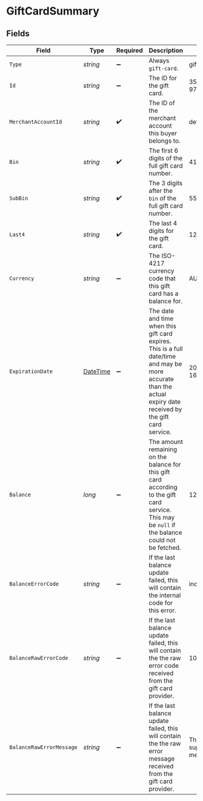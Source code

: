 # GiftCardSummary


## Fields

| Field                                                                                                                                                            | Type                                                                                                                                                             | Required                                                                                                                                                         | Description                                                                                                                                                      | Example                                                                                                                                                          |
| ---------------------------------------------------------------------------------------------------------------------------------------------------------------- | ---------------------------------------------------------------------------------------------------------------------------------------------------------------- | ---------------------------------------------------------------------------------------------------------------------------------------------------------------- | ---------------------------------------------------------------------------------------------------------------------------------------------------------------- | ---------------------------------------------------------------------------------------------------------------------------------------------------------------- |
| `Type`                                                                                                                                                           | *string*                                                                                                                                                         | :heavy_minus_sign:                                                                                                                                               | Always `gift-card`.                                                                                                                                              | gift-card                                                                                                                                                        |
| `Id`                                                                                                                                                             | *string*                                                                                                                                                         | :heavy_minus_sign:                                                                                                                                               | The ID for the gift card.                                                                                                                                        | 356d56e5-fe16-42ae-97ee-8d55d846ae2e                                                                                                                             |
| `MerchantAccountId`                                                                                                                                              | *string*                                                                                                                                                         | :heavy_check_mark:                                                                                                                                               | The ID of the merchant account this buyer belongs to.                                                                                                            | default                                                                                                                                                          |
| `Bin`                                                                                                                                                            | *string*                                                                                                                                                         | :heavy_check_mark:                                                                                                                                               | The first 6 digits of the full gift card number.                                                                                                                 | 412345                                                                                                                                                           |
| `SubBin`                                                                                                                                                         | *string*                                                                                                                                                         | :heavy_check_mark:                                                                                                                                               | The 3 digits after the `bin` of the full gift card number.                                                                                                       | 554                                                                                                                                                              |
| `Last4`                                                                                                                                                          | *string*                                                                                                                                                         | :heavy_check_mark:                                                                                                                                               | The last 4 digits for the gift card.                                                                                                                             | 1234                                                                                                                                                             |
| `Currency`                                                                                                                                                       | *string*                                                                                                                                                         | :heavy_minus_sign:                                                                                                                                               | The ISO-4217 currency code that this gift card has a balance for.                                                                                                | AUD                                                                                                                                                              |
| `ExpirationDate`                                                                                                                                                 | [DateTime](https://learn.microsoft.com/en-us/dotnet/api/system.datetime?view=net-5.0)                                                                            | :heavy_minus_sign:                                                                                                                                               |  The date and time when this gift card expires. This is a full date/time and may be more accurate than the actual expiry date received by the gift card service. | 2013-07-16T19:23:00.000+00:00                                                                                                                                    |
| `Balance`                                                                                                                                                        | *long*                                                                                                                                                           | :heavy_minus_sign:                                                                                                                                               | The amount remaining on the balance for this gift card according to the gift card service. This may be `null` if the balance could not be fetched.               | 1299                                                                                                                                                             |
| `BalanceErrorCode`                                                                                                                                               | *string*                                                                                                                                                         | :heavy_minus_sign:                                                                                                                                               | If the last balance update failed, this will contain the internal code for this error.                                                                           | incorrect_currency                                                                                                                                               |
| `BalanceRawErrorCode`                                                                                                                                            | *string*                                                                                                                                                         | :heavy_minus_sign:                                                                                                                                               | If the last balance update failed, this will contain the the raw error code received from the gift card provider.                                                | 10363                                                                                                                                                            |
| `BalanceRawErrorMessage`                                                                                                                                         | *string*                                                                                                                                                         | :heavy_minus_sign:                                                                                                                                               | If the last balance update failed, this will contain the the raw error message received from the gift card provider.                                             | This currency is not supported by the merchant.                                                                                                                  |